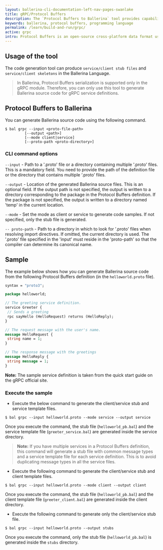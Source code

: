 ```yaml
---
layout: ballerina-cli-documentation-left-nav-pages-swanlake
title: gRPC/Protocol Buffers
description: The `Protocol Buffers to Ballerina` tool provides capabilities to generate Ballerina source code for the Protocol Buffer definition.
keywords: ballerina, protocol buffers, programming language
permalink: /learn/build-and-run/grpc/
active: grpc
intro: Protocol Buffers is an open-source cross-platform data format used to serialize structured data. gRPC uses Protocol Buffers as Interface Definition Language to create service contracts, detailing all of its remote methods and message formats. The `Protocol Buffers to Ballerina` tooling makes it easy for users to develop a service documented in a Protocol Buffers by generating Ballerina service/client stub files and skeletons.
---
```


## Usage of the tool

The code generation tool can produce `service/client stub files` and `service/client skeletons` in the Ballerina Language.
 
> In Ballerina, Protocol Buffers serialization is supported only in the gRPC module. Therefore, you can only use
> this tool to generate Ballerina source code for gRPC service definitions.

## Protocol Buffers to Ballerina

You can generate Ballerina source code using the following command.

```
$ bal grpc --input <proto-file-path> 
         [--output <path>] 
         [--mode client|service]
         [--proto-path <proto-directory>]
```

### CLI command options

`--input` - Path to a '.proto' file or a directory containing multiple '.proto' files. This is a mandatory field. 
You need to provide the path of the definition file or the directory that contains multiple ‘.proto’ files.

`--output` - Location of the generated Ballerina source files. This is an optional field. 
If the output path is not specified, the output is written to a directory corresponding to the package in the Protocol
 Buffers definition. 
If the package is not specified, the output is written to a directory named 'temp' in the current location.

`--mode` - Set the mode as client or service to generate code samples. If not specified, only the stub file is 
generated.

`-- proto-path` - Path to a directory in which to look for '.proto' files when resolving import directives. If 
omitted, the current directory is used. The '.proto' file specified in the 'input' must reside in the 'proto-path' so that the 
compiler can determine its canonical name.



## Sample

The example below shows how you can generate Ballerina source code from the following Protocol Buffers definition (in the `helloworld.proto` file).

```proto
syntax = "proto3";

package helloworld;

// The greeting service definition.
service Greeter {
 // Sends a greeting
 rpc sayHello (HelloRequest) returns (HelloReply);
}

// The request message with the user's name.
message HelloRequest {
 string name = 1;
}

// The response message with the greetings
message HelloReply {
 string message = 1;
}
```
**Note:** The sample service definition is taken from the quick start guide on the gRPC official site.

### Execute the sample

* Execute the below command to generate the client/service stub and service template files.
```
$ bal grpc --input helloworld.proto --mode service --output service
```
Once you execute the command, the stub file (`helloworld_pb.bal`) and the service template file (`greeter_service.bal`) are generated inside the service directory.
> **Note:** If you have multiple services in a Protocol Buffers definition, this command will generate a stub file with common message types and a service template file for each service definition. This is to avoid duplicating message types in all the service files.


* Execute the following command to generate the client/service stub and client template files.
```
$ bal grpc --input helloworld.proto --mode client --output client
```
Once you execute the command, the stub file (`helloworld_pb.bal`) and the client template file (`greeter_client.bal`) are generated inside the client directory.


* Execute the following command to generate only the client/service stub file.
```
$ bal grpc --input helloworld.proto --output stubs
```
Once you execute the command, only the stub file (`helloworld_pb.bal`) is generated inside the `stubs` directory.
